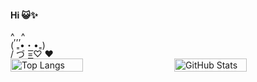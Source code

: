 <h4>Hi 😺✨</h4>

<div style="line-height: 1;">
  ^,,,^<br>
  ( ₌•・•₌)<br>
  / づ =͟͟͞͞♡       ❤️
</div>



<div style="display: flex; justify-content: space-between;">
  
  <img src="https://github-readme-stats.vercel.app/api/top-langs/?username=seo2&nanuraghazra&layout=compact" alt="Top Langs" style="width: 48%;"/>
  
  <img src="https://github-readme-stats.vercel.app/api?username=seo2n&show_icons=true&theme=radical" alt="GitHub Stats" style="width: 48%;"/>

</div>
